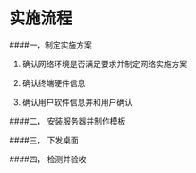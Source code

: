 # 实施流程

####一，制定实施方案
1. 确认网络环境是否满足要求并制定网络实施方案
   
2. 确认终端硬件信息

3. 确认用户软件信息并和用户确认


####二， 安装服务器并制作模板


####三， 下发桌面


####四， 检测并验收






